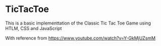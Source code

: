 # TicTacToe

This is a basic implementtation of the Classic Tic Tac Toe Game using HTLM, CSS and JavaScript  
  
With reference from https://www.youtube.com/watch?v=Y-GkMjUZsmM
